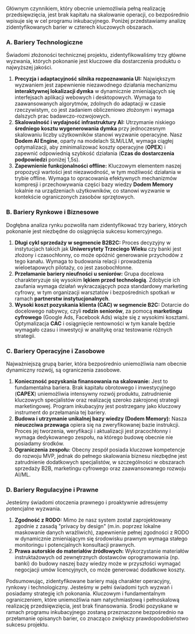 Głównym czynnikiem, który obecnie uniemożliwia pełną realizację przedsięwzięcia, jest brak kapitału na skalowanie operacji, co bezpośrednio wpisuje się w cel programu inkubacyjnego. Poniżej przedstawiamy analizę zidentyfikowanych barier w czterech kluczowych obszarach.

### A. Bariery Technologiczne

Świadomi złożoności technicznej projektu, zidentyfikowaliśmy trzy główne wyzwania, których pokonanie jest kluczowe dla dostarczenia produktu o najwyższej jakości.

1.  **Precyzja i adaptacyjność silnika rozpoznawania UI:** Największym wyzwaniem jest zapewnienie niezawodnego działania mechanizmu **interaktywnej lokalizacji dymka** w dynamicznie zmieniających się interfejsach aplikacji webowych i desktopowych. Wymaga to zaawansowanych algorytmów, zdolnych do adaptacji w czasie rzeczywistym, co jest zadaniem obliczeniowo złożonym i wymaga dalszych prac badawczo-rozwojowych.
2.  **Skalowalność i wydajność infrastruktury AI:** Utrzymanie niskiego **średniego kosztu wygenerowania dymka** przy jednoczesnym skalowaniu liczby użytkowników stanowi wyzwanie operacyjne. Nasz **Dodem AI Engine**, oparty na modelach SLM/LLM, wymaga ciągłej optymalizacji, aby zminimalizować koszty operacyjne (**OPEX**) i zapewnić odpowiednią szybkość działania (**Czas do dostarczenia podpowiedzi** poniżej 1,5s).
3.  **Zapewnienie funkcjonalności offline:** Kluczowym elementem naszej propozycji wartości jest niezawodność, w tym możliwość działania w trybie offline. Wymaga to opracowania efektywnych mechanizmów kompresji i przechowywania części bazy wiedzy **Dodem Memory** lokalnie na urządzeniach użytkowników, co stanowi wyzwanie w kontekście ograniczonych zasobów sprzętowych.

### B. Bariery Rynkowe i Biznesowe

Dogłębna analiza rynku pozwoliła nam zidentyfikować trzy bariery, których pokonanie jest niezbędne do osiągnięcia sukcesu komercyjnego.

1.  **Długi cykl sprzedaży w segmencie B2B2C:** Proces decyzyjny w instytucjach takich jak **Uniwersytety Trzeciego Wieku** czy banki jest złożony i czasochłonny, co może opóźnić generowanie przychodów z tego kanału. Wymaga to budowania relacji i prowadzenia wieloetapowych pilotaży, co jest zasobochłonne.
2.  **Przełamanie bariery nieufności u seniorów:** Grupa docelowa charakteryzuje się wysokim **lękiem przed technologią**. Zdobycie ich zaufania wymaga działań wykraczających poza standardowy marketing cyfrowy, w tym organizacji warsztatów i bezpośrednich spotkań w ramach **partnerstw instytucjonalnych**.
3.  **Wysoki koszt pozyskania klienta (CAC) w segmencie B2C:** Dotarcie do docelowego nabywcy, czyli **rodzin seniorów**, za pomocą **marketingu cyfrowego** (Google Ads, Facebook Ads) wiąże się z wysokimi kosztami. Optymalizacja **CAC** i osiągnięcie rentowności w tym kanale będzie wymagało czasu i inwestycji w analitykę oraz testowanie różnych strategii.

### C. Bariery Operacyjne i Zasobowe

Najważniejszą grupą barier, która bezpośrednio uniemożliwia nam obecnie dynamiczny rozwój, są ograniczenia zasobowe.

1.  **Konieczność pozyskania finansowania na skalowanie:** Jest to fundamentalna bariera. Brak kapitału obrotowego i inwestycyjnego (**CAPEX**) uniemożliwia intensywny rozwój produktu, zatrudnienie kluczowych specjalistów oraz realizację szeroko zakrojonej strategii marketingowej. Program inkubacyjny jest postrzegany jako kluczowy instrument do przełamania tej bariery.
2.  **Budowa i utrzymanie unikalnej bazy wiedzy (Dodem Memory):** Nasza **nieuczciwa przewaga** opiera się na zweryfikowanej bazie instrukcji. Proces jej tworzenia, weryfikacji i aktualizacji jest pracochłonny i wymaga dedykowanego zespołu, na którego budowę obecnie nie posiadamy środków.
3.  **Ograniczenia zespołu:** Obecny zespół posiada kluczowe kompetencje do rozwoju MVP, jednak do pełnego skalowania biznesu niezbędne jest zatrudnienie dodatkowych specjalistów, w szczególności w obszarach sprzedaży B2B, marketingu cyfrowego oraz zaawansowanego rozwoju AI/ML.

### D. Bariery Regulacyjne i Prawne

Jesteśmy świadomi otoczenia prawnego i proaktywnie adresujemy potencjalne wyzwania.

1.  **Zgodność z RODO:** Mimo że nasz system został zaprojektowany zgodnie z zasadą "privacy by design" (m.in. poprzez lokalne maskowanie danych wrażliwich), zapewnienie pełnej zgodności z RODO w dynamicznie zmieniającym się środowisku prawnym wymaga stałego monitoringu i potencjalnych konsultacji prawnych.
2.  **Prawa autorskie do materiałów źródłowych:** Wykorzystanie materiałów instruktażowych od zewnętrznych dostawców oprogramowania (np. banki) do budowy naszej bazy wiedzy może w przyszłości wymagać negocjacji umów licencyjnych, co może generować dodatkowe koszty.

Podsumowując, zidentyfikowane bariery mają charakter operacyjny, rynkowy i technologiczny. Jesteśmy w pełni świadomi tych wyzwań i posiadamy strategię ich pokonania. Kluczowym i fundamentalnym ograniczeniem, które uniemożliwia nam natychmiastową i pełnoskalową realizację przedsięwzięcia, jest brak finansowania. Środki pozyskane w ramach programu inkubacyjnego zostaną przeznaczone bezpośrednio na przełamanie opisanych barier, co znacząco zwiększy prawdopodobieństwo sukcesu projektu.
